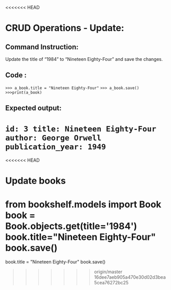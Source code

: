 <<<<<<< HEAD
# CRUD Operations - Update: 

## Command Instruction: 
Update the title of “1984” to “Nineteen Eighty-Four” and save the changes.

## Code : 
`>>> a_book.title = "Nineteen Eighty-Four"`
`>>> a_book.save()`
`>>>print(a_book)`

## Expected output:
`id: 3
title: Nineteen Eighty-Four
author: George Orwell
publication_year: 1949
`
=======
<<<<<<< HEAD
# Update books
from bookshelf.models import Book
book = Book.objects.get(title='1984')
book.title="Nineteen Eighty-Four"
book.save()
=======
book.title = "Nineteen Eighty-Four"
book.save()
>>>>>>> origin/master
>>>>>>> 16dee7aeb905a470e30d02d3bea5cea76272bc25
